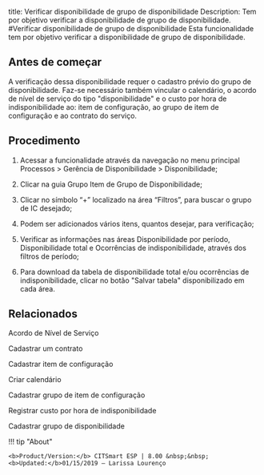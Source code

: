 title: Verificar disponibilidade de grupo de disponibilidade
Description: Tem por objetivo verificar a disponibilidade de grupo de disponibilidade.
#Verificar disponibilidade de grupo de disponibilidade
Esta funcionalidade tem por objetivo verificar a disponibilidade de grupo de disponibilidade.

Antes de começar
--------------------

A verificação dessa disponibilidade requer o cadastro prévio do grupo de
disponibilidade. Faz-se necessário também vincular o calendário, o acordo de
nível de serviço do tipo "disponibilidade" e o custo por hora de
indisponibilidade ao: item de configuração, ao grupo de item de configuração e
ao contrato do serviço.

Procedimento
----------------

1.  Acessar a funcionalidade através da navegação no menu principal Processos \>
    Gerência de Disponibilidade \> Disponibilidade;

2.  Clicar na guia Grupo Item de Grupo de Disponibilidade;

3.  Clicar no símbolo “+” localizado na área “Filtros”, para buscar o grupo de
    IC desejado;

4.  Podem ser adicionados vários itens, quantos desejar, para verificação;

5.  Verificar as informações nas áreas Disponibilidade por período,
    Disponibilidade total e Ocorrências de indisponibilidade, através dos
    filtros de período;

6.  Para download da tabela de disponibilidade total e/ou ocorrências de
    indisponibilidade, clicar no botão "Salvar tabela" disponibilizado em cada
    área.

Relacionados
----------------

Acordo de Nível de Serviço

Cadastrar um contrato

Cadastrar item de configuração

Criar calendário

Cadastrar grupo de item de configuração

Registrar custo por hora de indisponibilidade

Cadastrar grupo de disponibilidade

!!! tip "About"

    <b>Product/Version:</b> CITSmart ESP | 8.00 &nbsp;&nbsp;
    <b>Updated:</b>01/15/2019 – Larissa Lourenço
